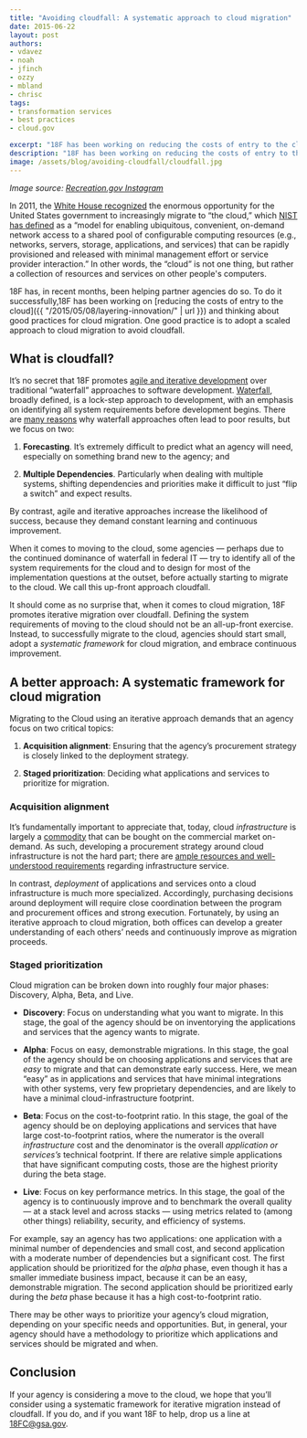 ```yaml
---
title: "Avoiding cloudfall: A systematic approach to cloud migration"
date: 2015-06-22
layout: post
authors:
- vdavez
- noah
- jfinch
- ozzy
- mbland
- chrisc
tags:
- transformation services
- best practices
- cloud.gov

excerpt: "18F has been working on reducing the costs of entry to the cloud and thinking about good practices for cloud migration. One good practice is to adopt a scaled approach to cloud migration to avoid cloudfall."
description: "18F has been working on reducing the costs of entry to the cloud and thinking about good practices for cloud migration. One good practice is to adopt a scaled approach to cloud migration to avoid cloudfall."
image: /assets/blog/avoiding-cloudfall/cloudfall.jpg
---
```


*Image source: [Recreation.gov Instagram](https://instagram.com/p/pZFSh0ivJe/)*

In 2011, the [White House recognized](https://obamawhitehouse.archives.gov/sites/default/files/omb/assets/egov_docs/federal-cloud-computing-strategy.pdf) the enormous opportunity for the United States government to increasingly migrate to “the cloud,” which [NIST has defined](http://nvlpubs.nist.gov/nistpubs/Legacy/SP/nistspecialpublication800-145.pdf) as a “model for enabling ubiquitous, convenient, on-demand network access to a shared pool of configurable computing resources (e.g., networks, servers, storage, applications, and services) that can be rapidly provisioned and released with minimal management effort or service provider interaction.” In other words, the “cloud” is not one thing, but rather a collection of resources and services on other people's computers.

18F has, in recent months, been helping partner agencies do so. To do it successfully,18F has been working on [reducing the costs of entry to the cloud]({{ "/2015/05/08/layering-innovation/" | url }}) and thinking about good practices for cloud migration. One good practice is to adopt a scaled approach to cloud migration to avoid cloudfall.

## What is cloudfall?

It’s no secret that 18F promotes [agile and iterative development](https://playbook.cio.gov/#play4) over traditional “waterfall” approaches to software development. [Waterfall](http://en.wikipedia.org/wiki/Waterfall_model), broadly defined, is a lock-step approach to development, with an emphasis on identifying all system requirements before development begins. There are [many reasons](http://ben.balter.com/2011/11/29/towards-a-more-agile-government/#b-waterfall-software-development-fails-to-adequately-respond-to-the-ever-changing-conditions-that-make-up-a-projects-problem-space) why waterfall approaches often lead to poor results, but we focus on two:

1. **Forecasting**. It’s extremely difficult to predict what an agency will need, especially on something brand new to the agency; and

2. **Multiple Dependencies**. Particularly when dealing with multiple systems, shifting dependencies and priorities make it difficult to just “flip a switch” and expect results.

By contrast, agile and iterative approaches increase the likelihood of success, because they demand constant learning and continuous improvement.

When it comes to moving to the cloud, some agencies — perhaps due to the continued dominance of waterfall in federal IT — try to identify all of the system requirements for the cloud and to design for most of the implementation questions at the outset, before actually starting to migrate to the cloud. We call this up-front approach cloudfall.

It should come as no surprise that, when it comes to cloud migration, 18F promotes iterative migration over cloudfall. Defining the system requirements of moving to the cloud should not be an all-up-front exercise. Instead, to successfully migrate to the cloud, agencies should start small, adopt a *systematic framework* for cloud migration, and embrace continuous improvement.

## A better approach: A systematic framework for cloud migration

Migrating to the Cloud using an iterative approach demands that an agency focus on two critical topics:

1.  **Acquisition alignment**: Ensuring that the agency’s procurement strategy is closely linked to the deployment strategy.

2.  **Staged prioritization**: Deciding what applications and services to prioritize for migration.

### Acquisition alignment

It’s fundamentally important to appreciate that, today, cloud *infrastructure* is largely a [commodity](http://www.forbes.com/sites/timworstall/2014/04/15/cloud-services-become-quite-literally-a-commodity/) that can be bought on the commercial market on-demand. As such, developing a procurement strategy around cloud infrastructure is not the hard part; there are [ample resources and well-understood requirements](https://www.fedramp.gov/) regarding infrastructure service.

In contrast, *deployment* of applications and services onto a cloud infrastructure is much more specialized. Accordingly, purchasing decisions around deployment will require close coordination between the program and procurement offices and strong execution. Fortunately, by using an iterative approach to cloud migration, both offices can develop a greater understanding of each others’ needs and continuously improve as migration proceeds.

### Staged prioritization

Cloud migration can be broken down into roughly four major phases: Discovery, Alpha, Beta, and Live.

- **Discovery**: Focus on understanding what you want to migrate. In this stage, the goal of the agency should be on inventorying the applications and services that the agency wants to migrate.

- **Alpha**: Focus on easy, demonstrable migrations. In this stage, the goal of the agency should be on choosing applications and services that are *easy* to migrate and that can demonstrate early success. Here, we mean “easy” as in applications and services that have minimal integrations with other systems, very few proprietary dependencies, and are likely to have a minimal cloud-infrastructure footprint.

- **Beta**: Focus on the cost-to-footprint ratio. In this stage, the goal of the agency should be on deploying applications and services that have large cost-to-footprint ratios, where the numerator is the overall *infrastructure* cost and the denominator is the overall *application or services’s* technical footprint. If there are relative simple applications that have significant computing costs, those are the highest priority during the beta stage.

- **Live**: Focus on key performance metrics. In this stage, the goal of the agency is to continuously improve and to benchmark the overall quality — at a stack level and across stacks — using metrics related to (among other things) reliability, security, and efficiency of systems.

For example, say an agency has two applications: one application with a minimal number of dependencies and small cost, and second application with a moderate number of dependencies but a significant cost. The first application should be prioritized for the *alpha* phase, even though it has a smaller immediate business impact, because it can be an easy, demonstrable migration. The second application should be prioritized early during the *beta* phase because it has a high cost-to-footprint ratio.

There may be other ways to prioritize your agency’s cloud migration, depending on your specific needs and opportunities. But, in general, your agency should have a methodology to prioritize which applications and services should be migrated and when.

## Conclusion

If your agency is considering a move to the cloud, we hope that you’ll consider using a systematic framework for iterative migration instead of cloudfall. If you do, and if you want 18F to help, drop us a line at [18FC@gsa.gov](mailto:18FC@gsa.gov).
